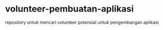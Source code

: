 # volunteer-pembuatan-aplikasi
repository untuk mencari volunteer potensial untuk pengembangan aplikasi
